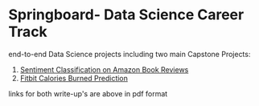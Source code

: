 # Springboard- Data Science Career Track



end-to-end Data Science projects including two main Capstone Projects:

1. [Sentiment Classification on Amazon Book Reviews](https://docs.google.com/presentation/d/14jsrbXk1Q9tscdlYBS3eSq1234bUihylDueFVtt_X04/edit?usp=sharing)
2. [Fitbit Calories Burned Prediction](https://docs.google.com/presentation/d/1zfmBbquJ-8sAkjxfQMnLIW53776QKCmMG57zMZnULFo/edit?usp=sharing)

links for both write-up's are above in pdf format
